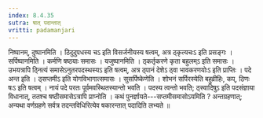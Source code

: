 ```yaml
---
index: 8.4.35
sutra: षात्‌ पदान्तात्‌
vritti: padamanjari
---
```


 निष्पानम्, दुष्पानमिति । ठिदुदुपधस्य चऽ इति विसर्जनीयस्य षत्वम्, अत्र ठ्कृत्यचःऽ इति प्रसङ्गः । सर्पिष्पानमिति । कर्मणि षष्ठयाः समासः । यजुष्पानमिति । ठ्कर्तृकरणे कृता बहुलम्ऽ इति समासः । उभयत्रापि ठ्नित्यं समासेऽनुतरपदस्थस्यऽ इति षत्वम्, अत्र ठ्पानं देशेऽ ठ्वा भावकरणयोःऽ इति प्राप्तिः । पदे अन्त इति । ठ्सप्तमीऽ इति योगविभागात्समासः । सुसर्पिष्केणेति । शोभनं सर्पिरस्येति बहुव्रीहिः, कप्, ठिणः षःऽ इति षत्वम् । नायं पदे परतः पूर्वमवस्थितस्यान्तो भवति । पदस्य त्वन्तो भवति; ठ्स्वादिषुऽ इति पदसंज्ञाया विधानात्, ततश्च षष्ठीसमासेऽत्रापि प्राप्नोति । कथं पुनर्ज्ञायते---सप्तमीसमासोऽयमिति ? अन्तग्रहणात्; अन्यथा वर्णग्रहणे सर्वत्र तदन्तविधिरित्येव षकारन्तात् पदादिति लभ्यते ॥